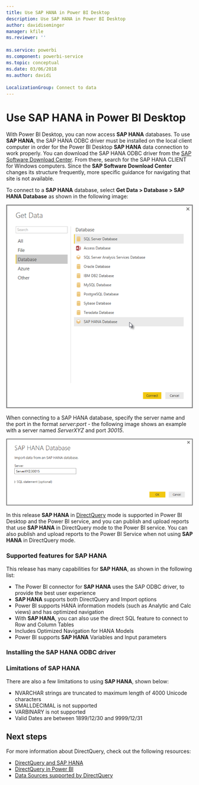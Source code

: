 ```yaml
---
title: Use SAP HANA in Power BI Desktop
description: Use SAP HANA in Power BI Desktop
author: davidiseminger
manager: kfile
ms.reviewer: ''

ms.service: powerbi
ms.component: powerbi-service
ms.topic: conceptual
ms.date: 03/06/2018
ms.author: davidi

LocalizationGroup: Connect to data
---
```

# Use SAP HANA in Power BI Desktop
With Power BI Desktop, you can now access **SAP HANA** databases. To use **SAP HANA**, the SAP HANA ODBC driver must be installed on the local client computer in order for the Power BI Desktop **SAP HANA** data connection to work properly. You can download the SAP HANA ODBC driver from the [SAP Software Download Center](https://support.sap.com/swdc). From there, search for the SAP HANA CLIENT for Windows computers. Since the **SAP Software Download Center** changes its structure frequently, more specific guidance for navigating that site is not available.

To connect to a **SAP HANA** database, select **Get Data > Database > SAP HANA Database** as shown in the following image:

![](media/desktop-sap-hana/sap-hana-1.png)

When connecting to a SAP HANA database, specify the server name and the port in the format *server:port* - the following image shows an example with a server named *ServerXYZ* and port *30015*.

![](media/desktop-sap-hana/sap-hana-2.png)

In this release **SAP HANA** in [DirectQuery](desktop-directquery-sap-hana.md) mode is supported in Power BI Desktop and the Power BI service, and you can publish and upload reports that use **SAP HANA** in DirectQuery mode to the Power BI service. You can also publish and upload reports to the Power BI Service when not using **SAP HANA** in DirectQuery mode.

### Supported features for SAP HANA
This release has many capabilities for **SAP HANA**, as shown in the following list:

* The Power BI connector for **SAP HANA** uses the SAP ODBC driver, to provide the best user experience
* **SAP HANA** supports both DirectQuery and Import options
* Power BI supports HANA information models (such as Analytic and Calc views) and has optimized navigation
* With **SAP HANA**, you can also use the direct SQL feature to connect to Row and Column Tables
* Includes Optimized Navigation for HANA Models
* Power BI supports **SAP HANA** Variables and Input parameters

### Installing the SAP HANA ODBC driver
### Limitations of SAP HANA
There are also a few limitations to using **SAP HANA**, shown below:

* NVARCHAR strings are truncated to maximum length of 4000 Unicode characters
* SMALLDECIMAL is not supported
* VARBINARY is not supported
* Valid Dates are between 1899/12/30 and 9999/12/31


## Next steps
For more information about DirectQuery, check out the following resources:

* [DirectQuery and SAP HANA](desktop-directquery-sap-hana.md)
* [DirectQuery in Power BI](desktop-directquery-about.md)
* [Data Sources supported by DirectQuery](desktop-directquery-data-sources.md)

